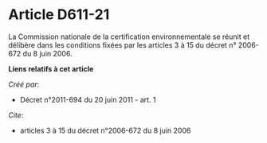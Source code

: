 # Article D611-21

La Commission nationale de la certification environnementale se réunit et délibère dans les conditions fixées par les
articles 3 à 15 du décret n° 2006-672 du 8 juin 2006.

**Liens relatifs à cet article**

_Créé par_:

  - Décret n°2011-694 du 20 juin 2011 - art. 1

_Cite_:

  - articles 3 à 15 du décret n°2006-672 du 8 juin 2006
